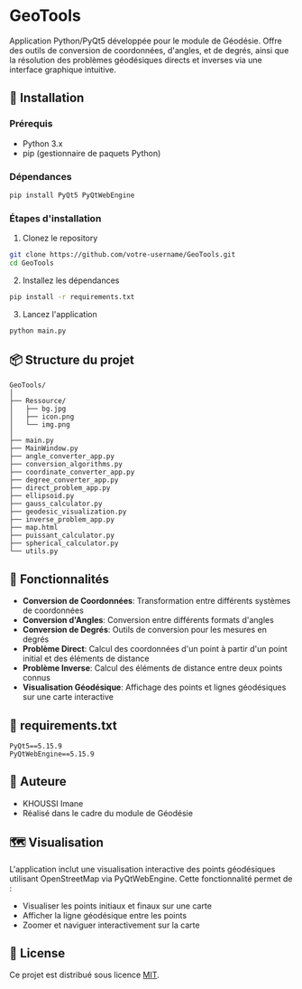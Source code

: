 # GeoTools

Application Python/PyQt5 développée pour le module de Géodésie. Offre des outils de conversion de coordonnées, d'angles, et de degrés, ainsi que la résolution des problèmes géodésiques directs et inverses via une interface graphique intuitive.

## 🚀 Installation

### Prérequis
- Python 3.x
- pip (gestionnaire de paquets Python)

### Dépendances
```bash
pip install PyQt5 PyQtWebEngine
```

### Étapes d'installation
1. Clonez le repository
```bash
git clone https://github.com/votre-username/GeoTools.git
cd GeoTools
```

2. Installez les dépendances
```bash
pip install -r requirements.txt
```

3. Lancez l'application
```bash
python main.py
```

## 📦 Structure du projet
```
GeoTools/
│
├── Ressource/
│   ├── bg.jpg
│   ├── icon.png
│   └── img.png
│
├── main.py
├── MainWindow.py
├── angle_converter_app.py
├── conversion_algorithms.py
├── coordinate_converter_app.py
├── degree_converter_app.py
├── direct_problem_app.py
├── ellipsoid.py
├── gauss_calculator.py
├── geodesic_visualization.py
├── inverse_problem_app.py
├── map.html
├── puissant_calculator.py
├── spherical_calculator.py
└── utils.py
```

## 🔧 Fonctionnalités

- **Conversion de Coordonnées**: Transformation entre différents systèmes de coordonnées
- **Conversion d'Angles**: Conversion entre différents formats d'angles
- **Conversion de Degrés**: Outils de conversion pour les mesures en degrés
- **Problème Direct**: Calcul des coordonnées d'un point à partir d'un point initial et des éléments de distance
- **Problème Inverse**: Calcul des éléments de distance entre deux points connus
- **Visualisation Géodésique**: Affichage des points et lignes géodésiques sur une carte interactive

## 📄 requirements.txt
```
PyQt5==5.15.9
PyQtWebEngine==5.15.9
```

## 👤 Auteure
- KHOUSSI Imane 
- Réalisé dans le cadre du module de Géodésie

## 🗺️ Visualisation
L'application inclut une visualisation interactive des points géodésiques utilisant OpenStreetMap via PyQtWebEngine. Cette fonctionnalité permet de :
- Visualiser les points initiaux et finaux sur une carte
- Afficher la ligne géodésique entre les points
- Zoomer et naviguer interactivement sur la carte

## 📝 License
Ce projet est distribué sous licence [MIT](LICENSE).

